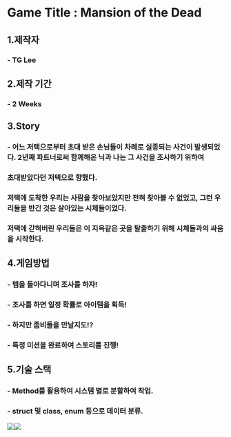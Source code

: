 # Game Title : Mansion of the Dead
## 1.제작자
### - TG Lee
## 2.제작 기간
### - 2 Weeks
## 3.Story
### - 어느 저택으로부터 초대 받은 손님들이 차례로 실종되는 사건이 발생되었다. 2년째 파트너로써 함께해온 닉과 나는 그 사건을 조사하기 위하여
###   초대받았다던 저택으로 향했다.
###   저택에 도착한 우리는 사람을 찾아보았지만 전혀 찾아볼 수 없었고, 그런 우리들을 반긴 것은 살아있는 시체들이었다.
###   저택에 갇혀버린 우리들은 이 지옥같은 곳을 탈출하기 위해 시체들과의 싸움을 시작한다.
## 4.게임방법
### - 맵을 돌아다니며 조사를 하자!
### - 조사를 하면 일정 확률로 아이템을 획득!
### - 하지만 좀비들을 만날지도!?
### - 특정 미션을 완료하여 스토리를 진행!
## 5.기술 스택
### - Method를 활용하여 시스템 별로 분할하여 작업.
### - struct 및 class, enum 등으로 데이터 분류.

<img src="https://img.shields.io/badge/-C%23-lightgrey"/><img src="https://img.shields.io/badge/-Visual%20Studio-blue"/>
 
